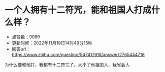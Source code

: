 # 一个人拥有十二符咒，能和祖国人打成什么样？
- 点赞数：9089
- 更新时间：2022年11月19日14时49分15秒
- 回答url：https://www.zhihu.com/question/547417916/answer/2765444718
<body>
 <p data-pid="Xs3MEr0J">为什么要和他打，我都有十二符咒了，大不了他祖国人，我省会人</p>
</body>